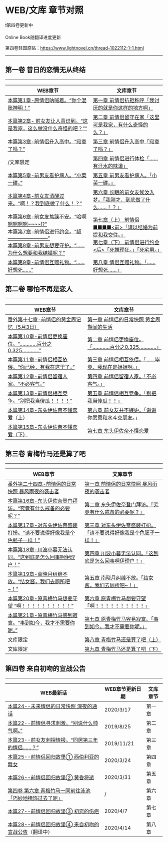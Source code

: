 # WEB/文库 章节对照

❗第四卷更新中

Online Book随翻译进度更新

第四卷轻国原贴：https://www.lightnovel.cn/thread-1022112-1-1.html

---



## 第一卷 昔日的恋情无从终结

---

| WEB章节                                                      | 文库章节                                                     |
| ------------------------------------------------------------ | ------------------------------------------------------------ |
| [本篇第1章-原情侣呐喊着。“你个混账神明！”](《继母的拖油瓶是我的前女友》WEB本篇/WEB-1.md) | [第一章 前情侣抗拒称呼「我讨厌的就是你这样的地方啊」](文库本第一卷/1-1.md) |
| [本篇第2章- 前女友让人意识到。“这是我家，这么做没什么奇怪的吧？””](《继母的拖油瓶是我的前女友》WEB本篇/WEB-2.md) | [第二章 前情侣留守在家「这里可是我家，有什么奇怪的么？」](文库本第一卷/1-2.md) |
| [本篇第3章-前情侣升入高中。“寂寞了吗？”](《继母的拖油瓶是我的前女友》WEB本篇/WEB-3.md) | [第三章 前情侣升入高中「寂寞了吗？」 ](文库本第一卷/1-3.md)  |
| /文库限定                                                    | [第四章 前情侣进行体检「……有汗水的味道」 ](文库本第一卷/1-4.md) |
| [本篇第5章-前男友看护病人。“小菜一碟。”](《继母的拖油瓶是我的前女友》WEB本篇/WEB-5.md) | [第五章 前男友看护病人。「小菜一碟。」 ](文库本第一卷/1-5.md) |
| [本篇第4章-前女友清醒过来。“啊！？我到底做了什么！？”](《继母的拖油瓶是我的前女友》WEB本篇/WEB-4.md) | [第六章 长眠的前女友候汝入梦。「我刚才，到底做了什么……！？」 ](文库本第一卷/1-6.md) |
| [本篇第6章-前女友焦躁不安。“哈啊啊啊啊啊~~~~!?”](《继母的拖油瓶是我的前女友》WEB本篇/WEB-6.md)<br>[本篇第7章-前情侣进行约会。“超————————”](《继母的拖油瓶是我的前女友》WEB本篇/WEB-7.md)<br/>[本篇第8章-前男友想要守护。“……为什么想要和我结婚呢？”](《继母的拖油瓶是我的前女友》WEB本篇/WEB-8.md) | [第七章（上） 前情侣■■■■<前>「请以结婚为前提和我交往。」](文库本第一卷/1-7.md)<br>[第七章（下） 前情侣进行约会<后>「死推理狂。」「死宅男。」 ](文库本第一卷/1-8.md) |
| [本篇第9章-前情侣互赠礼物。“……好想死……”](《继母的拖油瓶是我的前女友》WEB本篇/WEB-9.md) | [第八章 情侣互赠礼物。「……好想死……」](文库本第一卷/1-9.md)   |



## 第二卷 哪怕不再是恋人

---

| WEB章节                                                      | 文库章节                                                     |
| ------------------------------------------------------------ | ------------------------------------------------------------ |
| [番外第十七章-前情侣的黄金周记忆（5月3日）](《继母的拖油瓶是我的前女友》WEB番外/17.md) | [第一章 前情侣的日常快照 黄金周期间的生活](文库本第二卷/2-1.md) |
| [本篇第10章-前情侣更换座位。“…………百分之0.325…………”](《继母的拖油瓶是我的前女友》WEB本篇/WEB-10.md) | [第二章 前情侣更换座位。「…………百分之0.325…………」](文库本第二卷/2-2.md) |
| [本篇第11章-前情侣相互依偎。“你已经，有我在这里了。”](《继母的拖油瓶是我的前女友》WEB本篇/WEB-11.md) | [第三章 前情侣相互依偎。「……毕竟，我现在是姐姐啊。」](文库本第二卷/2-3.md) |
| [本篇第12章-前情侣留宿人家。“不必客气。”](《继母的拖油瓶是我的前女友》WEB本篇/WEB-12.md) | [第四章 前情侣留宿人家。「不必客气。」](文库本第二卷/2-4.md) |
| [本篇第13章-前情侣相互竞争。“别把我当傻瓜！！！！”](《继母的拖油瓶是我的前女友》WEB本篇/WEB-13.md) | [第五章 前情侣相互竞争。「别把我当傻瓜！！」](文库本第二卷/2-5.md) |
| [本篇第14章-东头伊佐奈不懂恋爱（上）](《继母的拖油瓶是我的前女友》WEB本篇/WEB-14.md) | [第六章 前女友并不嫉妒。「谢谢你愿意和水斗交朋友。」](文库本第二卷/2-6.md) |
| [本篇第15章-东头伊佐奈不懂恋爱（下）](《继母的拖油瓶是我的前女友》WEB本篇/WEB-15.md) | [第七章 东头伊佐奈不懂恋爱](文库本第二卷/2-7.md)             |



## 第三卷 青梅竹马还是算了吧

---

| WEB章节                                                      | 文库章节                                                     |
| ------------------------------------------------------------ | ------------------------------------------------------------ |
| [番外第二十四章-前情侣的日常快照 暴风雨夜的袭击者](《继母的拖油瓶是我的前女友》WEB番外/24.md) | [第一章 前情侣的日常快照 暴风雨夜的袭击者](文库本第三卷/3-1.md) |
| [本篇第16章-东头伊佐奈登门拜访。“究竟有什么戒备的必要呢？”](《继母的拖油瓶是我的前女友》WEB本篇/WEB-16.md) | [第二章 东头伊佐奈登门拜访。「究竟有什么戒备的必要呢？」](文库本第三卷/3-2.md) |
| [本篇第17章-对东头伊佐奈盛装打扮。“请不要说得好像我是个色胚子一样！”](《继母的拖油瓶是我的前女友》WEB本篇/WEB-17.md) | [第三章 对东头伊佐奈盛装打扮。「请不要说得好像我是个色胚子一样！」](文库本第三卷/3-3.md) |
| [本篇第18章-川波小暮无法认同。“这到底是怎么回事啊伊理户！”](《继母的拖油瓶是我的前女友》WEB本篇/WEB-18.md) | [第四章 川波小暮无法认同。「这到底是怎么回事啊伊理户！」](文库本第三卷/3-4.md) |
| [本篇第19章-南晓月纠缠不放。“结女酱，我们去厕所吧~！”](《继母的拖油瓶是我的前女友》WEB本篇/WEB-19.md) | [第五章 南晓月纠缠不放。「结女酱，我们去厕所吧~！」](文库本第三卷/3-5.md) |
| [本篇第20章-原青梅竹马想要守望 “啊！！！！！！！！！！”](《继母的拖油瓶是我的前女友》WEB本篇/WEB-20.md) | [第六章 原青梅竹马想要守望 「啊！！！！！！！！！！」](文库本第三卷/3-6.md) |
| [本篇第21章-原青梅竹马感到寂寞。“事到如今，我才不需要你呢。”](《继母的拖油瓶是我的前女友》WEB本篇/WEB-21.md) | [第七章 原青梅竹马容易寂寞。「事到如今，我才不需要你呢。」](文库本第三卷/3-7.md) |
| 文库限定                                                     | [第八章 青梅竹马还是算了吧（上）](文库本第三卷/3-8.md)       |
| 文库限定                                                     | [第九章 青梅竹马还是算了吧（下）](文库本第三卷/3-9.md)       |



## 第四卷 来自初吻的宣战公告

---

| WEB最新话                                                    | WEB章节更新日期 | 文库章节 |
| ------------------------------------------------------------ | --------------- | -------- |
| [本篇24--未来情侣的日常快照 深夜的通话](《继母的拖油瓶是我的前女友》WEB最新话/20-3-17.md) | 2020/3/17       | 第一章   |
| [本篇22--前情侣寻求刺激。“别说什么帅气啊。”](《继母的拖油瓶是我的前女友》WEB最新话/19-8-25.md) | 2019/8/25       | 第二章   |
| [本篇23--前女友刺探情报。“同居第三年的情侣……？”](《继母的拖油瓶是我的前女友》WEB最新话/19-11-21.md) | 2019/11/21      | 第三章   |
| [本篇25--前情侣回归故里① 西伯利亚的舞女](《继母的拖油瓶是我的前女友》WEB最新话/20-3-24.md) | 2020/3/24       | 第四章   |
| [本篇26--前情侣回归故里② 黄昏将逝](《继母的拖油瓶是我的前女友》WEB最新话/20-3-31.md) | 2020/3/31       | 第五章   |
| [第四卷 第六章 青梅竹马一同前往泳池 「巧妙地掩饰过去了呢」](文库本第四卷/4-6.md) | /               | 第六章   |
| [本篇27--前情侣回归故里③ 初恋的伤疤](《继母的拖油瓶是我的前女友》WEB最新话/20-4-7.md) | 2020/4/7        | 第七章   |
| [本篇28--前情侣回归故里④ 来自初吻的宣战公告](《继母的拖油瓶是我的前女友》WEB最新话/20-4-14.md)（翻译中） | 2020/4/14       | 第八章   |

